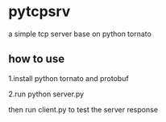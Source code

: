 # pytcpsrv
a simple tcp server base on python tornato

## how to use

1.install python tornato and protobuf


2.run
  python server.py

  then run client.py to test the server response
